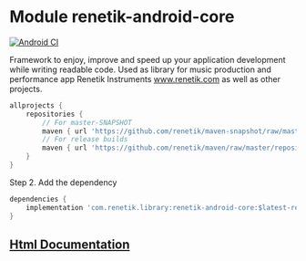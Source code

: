 # Module renetik-android-core

[![Android CI](https://github.com/renetik/renetik-android-core/workflows/Android%20CI/badge.svg)](https://github.com/renetik/renetik-android-core/actions/workflows/android.yml)

Framework to enjoy, improve and speed up your application development while writing readable code.
Used as library for music production and performance app Renetik Instruments www.renetik.com as well as other projects.

```gradle
allprojects {
    repositories {
        // For master-SNAPSHOT
        maven { url 'https://github.com/renetik/maven-snapshot/raw/master/repository' }
        // For release builds
        maven { url 'https://github.com/renetik/maven/raw/master/repository' }
    }
}
```
Step 2. Add the dependency
```gradle
dependencies {
    implementation 'com.renetik.library:renetik-android-core:$latest-renetik-android-release'
}
```

## [Html Documentation](https://renetik.github.io/renetik-android-core/)
